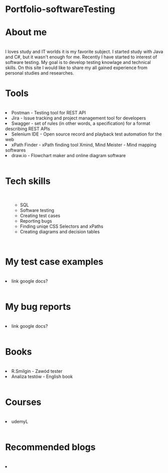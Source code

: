 # Portfolio-softwareTesting

# About me
<br>
I loves study and IT worlds it is my favorite subject. I started study with Java and C#, but it  wasn't enough for me. Recently I have started to interest of software testing. My goal is to develop testing knowlage and technical skills. On this site I would like to share my all gained experience from personal studies and researches.</br>

# Tools
<br>
<li>Postman - Testing tool for REST API</li>
<li>Jira - Issue tracking and project management tool for developers</li>
<li> Swagger - set of rules (in other words, a specification) for a format describing REST APIs</li>
<li>Selenium IDE - Open source record and playback test automation for the web</li>
<li> xPath Finder - xPath finding tool
Xmind, Mind Meister - Mind mapping softwares </li>
<li>draw.io - Flowchart maker and online diagram software</li></br>

# Tech skills
<br><ul><ul>
<li>SQL</li>
<li>Software testing</li>
<li>Creating test cases</li>
<li>Reporting bugs</li>
<li>Finding uniqe CSS Selectors and xPaths</li>
<li>Creating diagrams and decision tables</li>
</ul></ul></br>


# My test case examples
<br>
<li>link google docs?</li></br>

# My bug reports
<br>
<li>link google docs?</li></br>

# Books
<br>
<li> R.Smilgin - Zawód tester</li>
<li> Analiza testów - English book</li>

</br>

# Courses
<br>
<li>udemyL</li></br>

# Recommended blogs
<br>
<li> </li></br>

